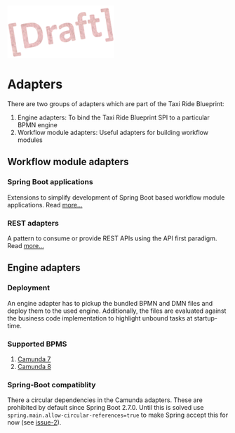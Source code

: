![Draft](../readme/draft.png)
# Adapters

There are two groups of adapters which are part of the Taxi Ride Blueprint:

1. Engine adapters: To bind the Taxi Ride Blueprint SPI to a particular BPMN engine
1. Workflow module adapters: Useful adapters for building workflow modules

## Workflow module adapters

### Spring Boot applications

Extensions to simplify development of Spring Boot based workflow module applications. Read [more...](./spring-boot/README.md)

### REST adapters

A pattern to consume or provide REST APIs using the API first paradigm. Read [more...](./rest/README.md)

## Engine adapters

### Deployment

An engine adapter has to pickup the bundled BPMN and DMN files and deploy them to the used engine. Additionally, the files are evaluated against the business code implementation to highlight unbound tasks at startup-time.

### Supported BPMS

1. [Camunda 7](./camunda7/README.md)
1. [Camunda 8](./camunda8/README.md)

### Spring-Boot compatiblity

There a circular dependencies in the Camunda adapters. These are prohibited by default since Spring Boot 2.7.0. Until this is solved use `spring.main.allow-circular-references=true` to make Spring accept this for now (see [issue-2](https://github.com/Phactum/taxiride-blueprint/issues/2)).
